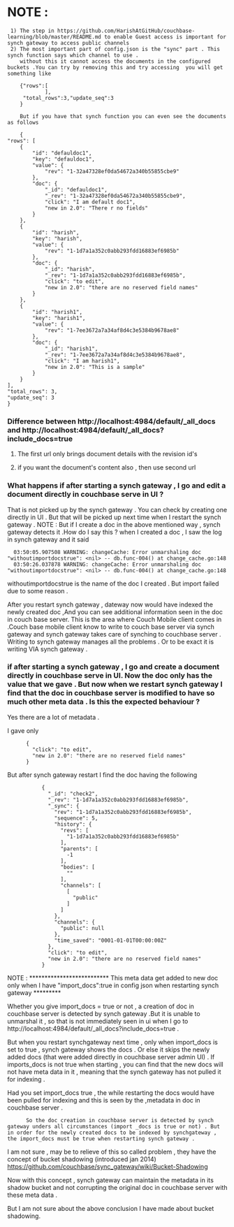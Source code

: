 NOTE :
======

     1) The step in https://github.com/HarishAtGitHub/couchbase-learning/blob/master/README.md to enable Guest access is important for synch gateway to access public channels 
     2) The most important part of config.json is the "sync" part . This synch function says which channel to use .
        without this it cannot access the documents in the configured buckets .You can try by removing this and try accessing  you will get something like 
        
        {"rows":[
                ],
         "total_rows":3,"update_seq":3
        }
        
        But if you have that synch function you can even see the documents as follows 
        
        {
    "rows": [
        {
            "id": "defauldoc1",
            "key": "defauldoc1",
            "value": {
                "rev": "1-32a47328ef0da54672a340b55855cbe9"
            },
            "doc": {
                "_id": "defauldoc1",
                "_rev": "1-32a47328ef0da54672a340b55855cbe9",
                "click": "I am default doc1",
                "new in 2.0": "There r no fields"
            }
        },
        {
            "id": "harish",
            "key": "harish",
            "value": {
                "rev": "1-1d7a1a352c0abb293fdd16883ef6985b"
            },
            "doc": {
                "_id": "harish",
                "_rev": "1-1d7a1a352c0abb293fdd16883ef6985b",
                "click": "to edit",
                "new in 2.0": "there are no reserved field names"
            }
        },
        {
            "id": "harish1",
            "key": "harish1",
            "value": {
                "rev": "1-7ee3672a7a34af8d4c3e5384b9678ae8"
            },
            "doc": {
                "_id": "harish1",
                "_rev": "1-7ee3672a7a34af8d4c3e5384b9678ae8",
                "click": "I am harish1",
                "new in 2.0": "This is a sample"
            }
        }
    ],
    "total_rows": 3,
    "update_seq": 3
    }
    
    
    
### Difference between http://localhost:4984/default/_all_docs and http://localhost:4984/default/_all_docs?include_docs=true


1) The first url only brings document details with the revision id's 

2) if you want the document's content also , then use second url 



### What happens if after starting a synch gateway , I go and edit a document directly in  couchbase serve in UI ?

That is not picked up by the synch gateway . You can check by creating one directly in UI . But that will be picked up next time when I restart the synch gateway .
NOTE : But if I create a doc in the above mentioned way , synch gateway detects it .How do I say this ?
when I created a doc , I saw the log in synch gateway and it said 

      03:50:05.907508 WARNING: changeCache: Error unmarshaling doc "withoutimportdocstrue": <nil> -- db.func·004() at change_cache.go:148
      03:50:26.037878 WARNING: changeCache: Error unmarshaling doc "withoutimportdocstrue": <nil> -- db.func·004() at change_cache.go:148
      
withoutimportdocstrue is the name of the doc I created . But import failed due to some reason .


After you restart synch gateway , dateway now would have indexed the newly created doc ,And you can see additional information seen in the doc in couch base server.
This is the area where Couch Mobile client comes in .Couch base mobile client know to write to couch base server via synch gateway and synch gateway takes care of synching to couchbase server . Writing to synch gateway manages all the problems . Or to be exact it is writing VIA synch gateway .

### if after starting a synch gateway , I go and create a document directly in  couchbase serve in UI. Now the doc only has the value that we gave . But now when we restart synch gateway I find that the doc in couchbase server is modified to have so much other meta data . Is this the expected behaviour ?

Yes there are a lot of metadata .

I gave only 

          {
            "click": "to edit",
            "new in 2.0": "there are no reserved field names"
          }

But after synch gateway restart I find the doc having the following 

               {
                 "_id": "check2",
                 "_rev": "1-1d7a1a352c0abb293fdd16883ef6985b",
                 "_sync": {
                   "rev": "1-1d7a1a352c0abb293fdd16883ef6985b",
                   "sequence": 5,
                   "history": {
                     "revs": [
                       "1-1d7a1a352c0abb293fdd16883ef6985b"
                     ],
                     "parents": [
                       -1
                     ],
                     "bodies": [
                       ""
                     ],
                     "channels": [
                       [
                         "public"
                       ]
                     ]
                   },
                   "channels": {
                     "public": null
                   },
                   "time_saved": "0001-01-01T00:00:00Z"
                 },
                 "click": "to edit",
                 "new in 2.0": "there are no reserved field names"
               }

NOTE : ************************** This meta data get added to new doc only when I have "import_docs":true in config json when restarting synch gateway *********

Whether you give import_docs = true or not , a creation of doc in couchbase server is detected by synch gateway .But it is unable to unmarshal it , so that is not immediately seen in ui when I go to http://localhost:4984/default/_all_docs?include_docs=true .

But when you restart synchgateway next time , only when import_docs is set to true , synch gateway shows the docs . Or else it skips the newly added docs (that were added directly in couchbase server admin UI) . If imports_docs is not true when starting , you can find that the new docs will not have meta data in it , meaning that the synch gateway has not pulled it for indexing .

Had you set import_docs true , the while restarting the docs would have been pulled for indexing and this is seen by the ,metadata in doc in couchbase server .

          So the doc creation in couchbase server is detected by synch gateway unders all circumstances (import _docs is true or not) . But in order for the newly created docs to be indexed by synchgateway , the import_docs must be true when restarting synch gateway .

I am not sure , may be to relieve of this so called problem , they have the concept of bucket shadowing (introduced jan 2014)
https://github.com/couchbase/sync_gateway/wiki/Bucket-Shadowing

Now with this concept , synch gateway can maintain the metadata in its shadow bucket and not corrupting the original doc in couchbase server with these meta data .

But I am not sure about the above conclusion I have made about bucket shadowing.

